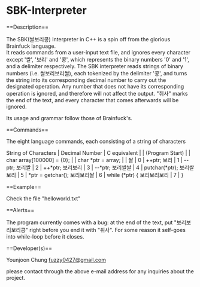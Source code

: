 # SBK-Interpreter

==Description==

The SBK(쌀보리콩) Interpreter in C++ is a spin off from the glorious Brainfuck language.  
It reads commands from a user-input text file, and ignores every character except 
'쌀', '보리' and '콩', which represents the binary numbers '0' and '1', and a delimiter
respectively. The SBK interpreter reads strings of binary numbers (i.e. 쌀보리보리쌀), 
each tokenized by the delimiter '콩', and turns the string into its corresponding decimal 
number to carry out the designated operation. Any number that does not have its corresponding
operation is ignored, and therefore will not affect the output. "취사" marks the end of the 
text, and every character that comes afterwards will be ignored.   

Its usage and grammar follow those of Brainfuck's. 

==Commands==

The eight language commands, each consisting of a string of characters

String of Characters	|	Decimal Number	|	C equivalent
					          	|			        		|
(Program Start)			  |					        |	char array[100000] = {0};
						          |		        			|	char *ptr = array;
						          |			        		|
쌀						        |	0		        		|	++ptr;
보리					        |	1		        		|	--ptr;
보리쌀				      	|	2		        		|	++*ptr;
보리보리				      |	3		        		|	--*ptr;
보리쌀쌀				      |	4		        		|	putchar(*ptr);
보리쌀보리				    |	5		        		|	*ptr = getchar();
보리보리쌀				    | 6		        		|	while (*ptr) {
보리보리보리			    |	7		        		|	}

==Example==

Check the file "helloworld.txt"

==Alerts==

The program currently comes with a bug: at the end of the text, put "보리보리보리콩" right
before you end it with "취사". For some reason it self-goes into while-loop before it closes.

==Developer(s)==

Younjoon Chung <fuzzy0427@gmail.com>

please contact through the above e-mail address for any inquiries about the project. 

